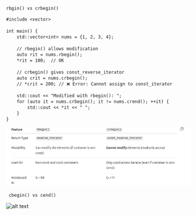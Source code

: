 ```rbgin() vs crbegin()```
``` #include <iostream>
#include <vector>

int main() {
    std::vector<int> nums = {1, 2, 3, 4};

    // rbegin() allows modification
    auto rit = nums.rbegin();
    *rit = 100;  // OK

    // crbegin() gives const_reverse_iterator
    auto crit = nums.crbegin();
    // *crit = 200; // ❌ Error: Cannot assign to const_iterator

    std::cout << "Modified with rbegin(): ";
    for (auto it = nums.crbegin(); it != nums.crend(); ++it) {
        std::cout << *it << " ";
    }
}
```
![alt text](image.png)

``` cbegin() vs cend()```

![alt text](image-1.png)